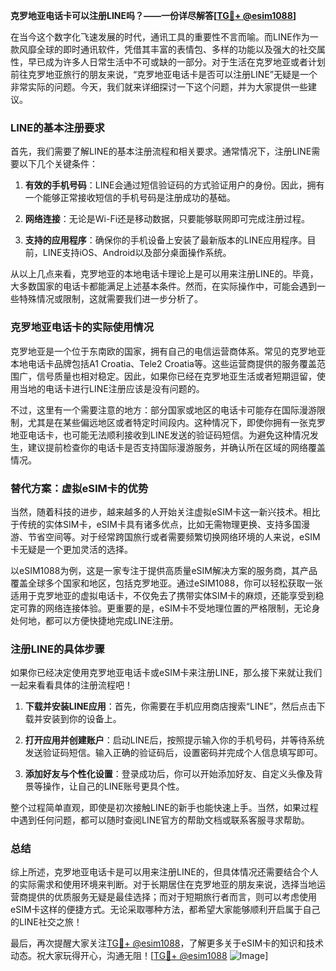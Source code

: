 **克罗地亚电话卡可以注册LINE吗？——一份详尽解答[[TG💪+ @esim1088](https://t.me/s/esim1088)]**

在当今这个数字化飞速发展的时代，通讯工具的重要性不言而喻。而LINE作为一款风靡全球的即时通讯软件，凭借其丰富的表情包、多样的功能以及强大的社交属性，早已成为许多人日常生活中不可或缺的一部分。对于生活在克罗地亚或者计划前往克罗地亚旅行的朋友来说，“克罗地亚电话卡是否可以注册LINE”无疑是一个非常实际的问题。今天，我们就来详细探讨一下这个问题，并为大家提供一些建议。

### LINE的基本注册要求

首先，我们需要了解LINE的基本注册流程和相关要求。通常情况下，注册LINE需要以下几个关键条件：

1. **有效的手机号码**：LINE会通过短信验证码的方式验证用户的身份。因此，拥有一个能够正常接收短信的手机号码是注册成功的基础。
   
2. **网络连接**：无论是Wi-Fi还是移动数据，只要能够联网即可完成注册过程。

3. **支持的应用程序**：确保你的手机设备上安装了最新版本的LINE应用程序。目前，LINE支持iOS、Android以及部分桌面操作系统。

从以上几点来看，克罗地亚的本地电话卡理论上是可以用来注册LINE的。毕竟，大多数国家的电话卡都能满足上述基本条件。然而，在实际操作中，可能会遇到一些特殊情况或限制，这就需要我们进一步分析了。

### 克罗地亚电话卡的实际使用情况

克罗地亚是一个位于东南欧的国家，拥有自己的电信运营商体系。常见的克罗地亚本地电话卡品牌包括A1 Croatia、Tele2 Croatia等。这些运营商提供的服务覆盖范围广，信号质量也相对稳定。因此，如果你已经在克罗地亚生活或者短期逗留，使用当地的电话卡进行LINE注册应该是没有问题的。

不过，这里有一个需要注意的地方：部分国家或地区的电话卡可能存在国际漫游限制，尤其是在某些偏远地区或者特定时间段内。这种情况下，即使你拥有一张克罗地亚电话卡，也可能无法顺利接收到LINE发送的验证码短信。为避免这种情况发生，建议提前检查你的电话卡是否支持国际漫游服务，并确认所在区域的网络覆盖情况。

### 替代方案：虚拟eSIM卡的优势

当然，随着科技的进步，越来越多的人开始关注虚拟eSIM卡这一新兴技术。相比于传统的实体SIM卡，eSIM卡具有诸多优点，比如无需物理更换、支持多国漫游、节省空间等。对于经常跨国旅行或者需要频繁切换网络环境的人来说，eSIM卡无疑是一个更加灵活的选择。

以eSIM1088为例，这是一家专注于提供高质量eSIM解决方案的服务商，其产品覆盖全球多个国家和地区，包括克罗地亚。通过eSIM1088，你可以轻松获取一张适用于克罗地亚的虚拟电话卡，不仅免去了携带实体SIM卡的麻烦，还能享受到稳定可靠的网络连接体验。更重要的是，eSIM卡不受地理位置的严格限制，无论身处何地，都可以方便快捷地完成LINE注册。

### 注册LINE的具体步骤

如果你已经决定使用克罗地亚电话卡或eSIM卡来注册LINE，那么接下来就让我们一起来看看具体的注册流程吧！

1. **下载并安装LINE应用**：首先，你需要在手机应用商店搜索“LINE”，然后点击下载并安装到你的设备上。

2. **打开应用并创建账户**：启动LINE后，按照提示输入你的手机号码，并等待系统发送验证码短信。输入正确的验证码后，设置密码并完成个人信息填写即可。

3. **添加好友与个性化设置**：登录成功后，你可以开始添加好友、自定义头像及背景等操作，让自己的LINE账号更具个性。

整个过程简单直观，即使是初次接触LINE的新手也能快速上手。当然，如果过程中遇到任何问题，都可以随时查阅LINE官方的帮助文档或联系客服寻求帮助。

### 总结

综上所述，克罗地亚电话卡是可以用来注册LINE的，但具体情况还需要结合个人的实际需求和使用环境来判断。对于长期居住在克罗地亚的朋友来说，选择当地运营商提供的优质服务无疑是最佳选择；而对于短期旅行者而言，则可以考虑使用eSIM卡这样的便捷方式。无论采取哪种方法，都希望大家能够顺利开启属于自己的LINE社交之旅！

最后，再次提醒大家关注[TG💪+ @esim1088](https://t.me/s/esim1088)，了解更多关于eSIM卡的知识和技术动态。祝大家玩得开心，沟通无阻！[[TG💪+ @esim1088](https://t.me/s/esim1088) ![Image](https://i.postimg.cc/4NQfJmqS/Snipaste-2025-05-13-00-14-12.png)]